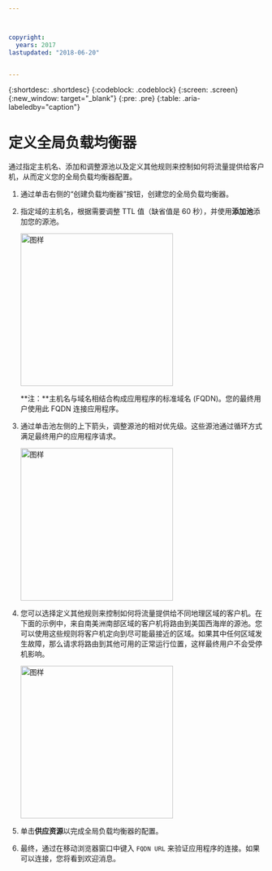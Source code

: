 ```yaml
---



copyright:
  years: 2017
lastupdated: "2018-06-20"


---
```


{:shortdesc: .shortdesc}
{:codeblock: .codeblock}
{:screen: .screen}
{:new_window: target="_blank"}
{:pre: .pre}
{:table: .aria-labeledby="caption"}

# 定义全局负载均衡器

通过指定主机名、添加和调整源池以及定义其他规则来控制如何将流量提供给客户机，从而定义您的全局负载均衡器配置。


1. 通过单击右侧的“创建负载均衡器”按钮，创建您的全局负载均衡器。  

2. 指定域的主机名，根据需要调整 TTL 值（缺省值是 60 秒），并使用**添加池**添加您的源池。 

   <img src="images/Reliability11.png" alt="图样" style="width: 300px;"/>
   
   **注：**主机名与域名相结合构成应用程序的标准域名 (FQDN)。您的最终用户使用此 FQDN 连接应用程序。 
   
3. 通过单击池左侧的上下箭头，调整源池的相对优先级。这些源池通过循环方式满足最终用户的应用程序请求。 
   
   <img src="images/Reliability12.png" alt="图样" style="width: 300px;"/>   
   
4. 您可以选择定义其他规则来控制如何将流量提供给不同地理区域的客户机。在下面的示例中，来自南美洲南部区域的客户机将路由到美国西海岸的源池。您可以使用这些规则将客户机定向到尽可能最接近的区域。如果其中任何区域发生故障，那么请求将路由到其他可用的正常运行位置，这样最终用户不会受停机影响。 

   <img src="images/Reliability13.png" alt="图样" style="width: 300px;"/>   
   
5. 单击**供应资源**以完成全局负载均衡器的配置。 
6. 最终，通过在移动浏览器窗口中键入 `FQDN URL` 来验证应用程序的连接。如果可以连接，您将看到欢迎消息。
